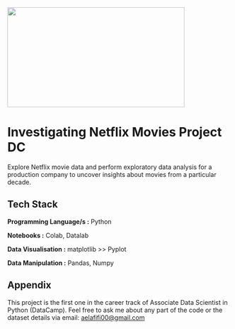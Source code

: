                            
<img src="https://miro.medium.com/v2/resize:fit:2000/0*ohoJM_4muwfaHIA9" width="400" height="225">
 

# Investigating Netflix Movies Project DC


Explore Netflix movie data and perform exploratory data analysis for a production company to uncover insights about movies from a particular decade.



## Tech Stack

**Programming Language/s :** Python

**Notebooks :** Colab, Datalab

**Data Visualisation :** matplotlib >> Pyplot

**Data Manipulation :** Pandas, Numpy


## Appendix
This project is the first one in the career track of Associate Data Scientist in Python (DataCamp).
Feel free to ask me about any part of the code or the dataset details via email: aelafifi00@gmail.com
